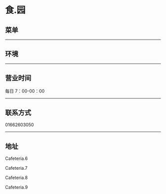 # 食.园

## 菜单

---

## 环境

---

## 营业时间

每日 7：00-00：00

---

## 联系方式

01662603050

---

## 地址

Cafeteria.6

Cafeteria.7

Cafeteria.8

Cafeteria.9
